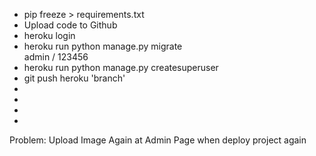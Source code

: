 <ul>
  <li>pip freeze > requirements.txt</li>
  <li>Upload code to Github</li>
  <li>heroku login</li>
  <li>heroku run python manage.py migrate</li> admin / 123456
  <li>heroku run python manage.py createsuperuser</li>
  <li>git push heroku 'branch'</li>
  <li></li>
  <li></li>
  <li></li>
  <li></li>
</ul>



Problem: Upload Image Again at Admin Page when deploy project again 
